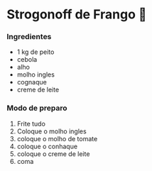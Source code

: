 # Strogonoff de Frango :chicken:

### Ingredientes

 - 1 kg de peito
- cebola
- alho
- molho ingles
- cognaque
- creme de leite

### Modo de preparo

1. Frite tudo
2. Coloque o molho ingles
3. coloque o molho de tomate
4. coloque o conhaque
5. coloque o creme de leite
6. coma





